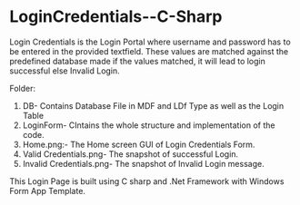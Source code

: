 # LoginCredentials--C-Sharp

Login Credentials is the Login Portal where username and password has to be entered in the provided textfield.
These values are matched against the predefined database made if the values matched, it will lead to login successful else Invalid Login.

Folder:
1. DB- Contains Database File in MDF and LDf Type as well as the Login Table
2. LoginForm- CIntains the whole structure and implementation of the code.
3. Home.png:- The Home screen GUI of Login Credentials Form.
4. Valid Credentials.png- The snapshot of successful Login.
5. Invalid Credentials.png- The snapshot of Invalid Login message.


This Login Page is built using C sharp and .Net Framework with Windows Form App Template.

